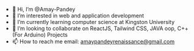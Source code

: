 - 👋 Hi, I’m @Amay-Pandey
- 👀 I’m interested in web and application development
- 🌱 I’m currently learning computer science at Kingston University
- 💞️ I’m looking to collaborate on ReactJS, Tailwind CSS, JAVA oop, C++(For Arduino) Projects
- 📫 How to reach me email: amaypandeyrenaissance@gmail.com

<!---
Amay-Pandey/Amay-Pandey is a ✨ special ✨ repository because its `README.md` (this file) appears on your GitHub profile.
You can click the Preview link to take a look at your changes.
--->
